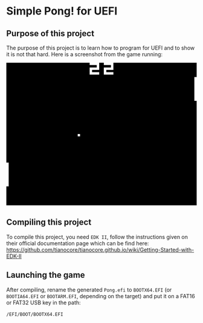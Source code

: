 # Simple Pong! for UEFI

## Purpose of this project
The purpose of this project is to learn how to program for UEFI and to show it is not that hard. Here is a screenshot from the game running:

![Screenshot](screenshot.jpg)

## Compiling this project

To compile this project, you need `EDK II`, follow the instructions given on their official documentation page which can be find here: https://github.com/tianocore/tianocore.github.io/wiki/Getting-Started-with-EDK-II

## Launching the game

After compiling, rename the generated `Pong.efi` to `BOOTX64.EFI` (or `BOOTIA64.EFI` or `BOOTARM.EFI`, depending on the target) and put it on a FAT16 or FAT32 USB key in the path:

```
/EFI/BOOT/BOOTX64.EFI
```